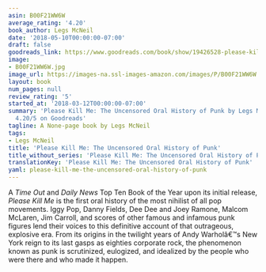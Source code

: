 ```yaml
---
asin: B00F21WW6W
average_rating: '4.20'
book_author: Legs McNeil
date: '2018-05-10T00:00:00-07:00'
draft: false
goodreads_link: https://www.goodreads.com/book/show/19426528-please-kill-me
image:
- B00F21WW6W.jpg
image_url: https://images-na.ssl-images-amazon.com/images/P/B00F21WW6W.01._SCLZZZZZZZ.jpg
layout: book
num_pages: null
review_rating: '5'
started_at: '2018-03-12T00:00:00-07:00'
summary: 'Please Kill Me: The Uncensored Oral History of Punk by Legs McNeil - rated
  4.20/5 on Goodreads'
tagline: A None-page book by Legs McNeil
tags:
- Legs McNeil
title: 'Please Kill Me: The Uncensored Oral History of Punk'
title_without_series: 'Please Kill Me: The Uncensored Oral History of Punk'
translationKey: 'Please Kill Me: The Uncensored Oral History of Punk'
yaml: please-kill-me-the-uncensored-oral-history-of-punk
---
```


<div>A <i>Time Out</i> and <i>Daily News</i> Top Ten Book of the Year upon its initial release, <i>Please Kill Me</i> is the first oral history of the most nihilist of all pop movements. Iggy Pop, Danny Fields, Dee Dee and Joey Ramone, Malcom McLaren, Jim Carroll, and scores of other famous and infamous punk figures lend their voices to this definitive account of that outrageous, explosive era. From its origins in the twilight years of Andy Warholâ€™s New York reign to its last gasps as eighties corporate rock, the phenomenon known as punk is scrutinized, eulogized, and idealized by the people who were there and who made it happen.<br /></div>